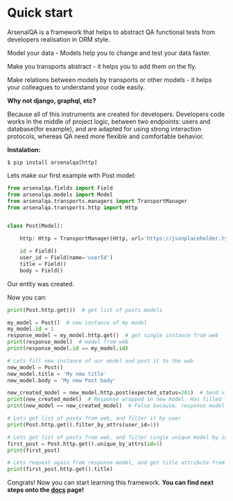 Quick start
=====================================

ArsenalQA is a framework that helps to abstract QA functional tests from  developers realisation in ORM style.

Model your data - Models help you to change and test your data faster.

Make you transports abstract - it helps you to add them on the fly.

Make relations between models by transports or other models - it helps your colleagues to understand your code easily.

**Why not django, graphql, etc?**

Because all of this instruments are created for developers. Developers code works in the middle of project logic,
between two endpoints: users and database(for example), and are adapted for using strong interaction protocols,
whereas QA need more flexible and comfortable behavior.


**Instalation:**
```
$ pip install arsenalqa[http]
```

Lets make our first example with Post model:

``` python
from arsenalqa.fields import Field
from arsenalqa.models import Model
from arsenalqa.transports.managers import TransportManager
from arsenalqa.transports.http import Http


class Post(Model):

    http: Http = TransportManager(Http, url='https://jsonplaceholder.typicode.com/posts/{id}')

    id = Field()
    user_id = Field(name='userId')
    title = Field()
    body = Field()
```

Our entity was created.

Now you can:

``` python
print(Post.http.get())  # get list of posts models

my_model = Post()  # new instance of my model
my_model.id = 1
response_model = my_model.http.get()  # get single instance from web
print(response_model)  # model from web
print(response_model.id == my_model.id)

# Lets fill new instance of our model and post it to the web
new_model = Post()
new_model.title = 'My new title'
new_model.body = 'My new Post body'

new_created_model = new_model.http.post(expected_status=201)  # Send via http POST method
print(new_created_model)  # Response wrapped in new model. Has filled field id.
print(new_model == new_created_model)  # False because, response model contains only id field.

# Lets get list of posts from web, and filter it by user
print(Post.http.get().filter_by_attrs(user_id=1))

# Lets get list of posts from web, and filter single unique model by id
first_post = Post.http.get().unique_by_attrs(id=1)
print(first_post)

# Lets request again from response model, and get title attribute from response model
print(first_post.http.get().title)
```
Congrats! Now you can start learning this framework. **You can find next steps onto the [docs](docs/INDEX.md) page!**